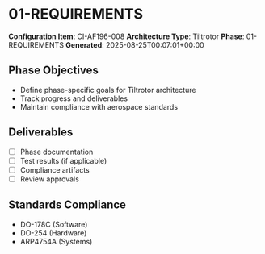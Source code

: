 # 01-REQUIREMENTS

**Configuration Item**: CI-AF196-008
**Architecture Type**: Tiltrotor
**Phase**: 01-REQUIREMENTS
**Generated**: 2025-08-25T00:07:01+00:00

## Phase Objectives
- Define phase-specific goals for Tiltrotor architecture
- Track progress and deliverables
- Maintain compliance with aerospace standards

## Deliverables
- [ ] Phase documentation
- [ ] Test results (if applicable)
- [ ] Compliance artifacts
- [ ] Review approvals

## Standards Compliance
- DO-178C (Software)
- DO-254 (Hardware)
- ARP4754A (Systems)
